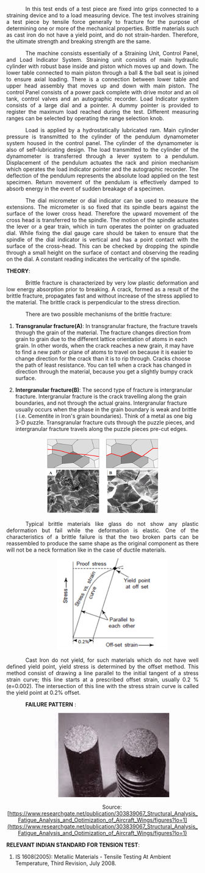 <div  style="text-align: justify; text-indent: 50px">

In this test ends of a test piece are fixed into grips connected to a straining device and to a load measuring device. The test involves straining a test piece by tensile force generally to fracture for the purpose of determining one or more of the mechanical properties. Brittle materials such as cast iron do not have a yield point, and do not strain-harden. Therefore, the ultimate strength and breaking strength are the same.

The machine consists essentially of a Straining Unit, Control Panel, and Load Indicator System. Straining unit consists of main hydraulic cylinder with robust base inside and piston which moves up and down. The lower table connected to main piston through a ball & the ball seat is joined to ensure axial loading. There is a connection between lower table and upper head assembly that moves up and down with main piston. The control Panel consists of a power pack complete with drive motor and an oil tank, control valves and an autographic recorder. Load Indicator system consists of a large dial and a pointer. A dummy pointer is provided to register the maximum load reached during the test. Different measuring ranges can be selected by operating the range selection knob.

Load is applied by a hydrostatically lubricated ram. Main cylinder pressure is transmitted to the cylinder of the pendulum dynamometer system housed in the control panel. The cylinder of the dynamometer is also of self-lubricating design. The load transmitted to the cylinder of the dynamometer is transferred through a lever system to a pendulum. Displacement of the pendulum actuates the rack and pinion mechanism which operates the load indicator pointer and the autographic recorder. The deflection of the pendulum represents the absolute load applied on the test specimen. Return movement of the pendulum is effectively damped to absorb energy in the event of sudden breakage of a specimen.

The dial micrometer or dial indicator can be used to measure the extensions. The micrometer is so fixed that its spindle bears against the surface of the lower cross head. Therefore the upward movement of the cross head is transferred to the spindle. The motion of the spindle actuates the lever or a gear train, which in turn operates the pointer on graduated dial. While fixing the dial gauge care should be taken to ensure that the spindle of the dial indicator is vertical and has a point contact with the surface of the cross-head. This can be checked by dropping the spindle through a small height on the surface of contact and observing the reading on the dial. A constant reading indicates the verticality of the spindle.

</div>

**THEORY**:

<div  style="text-align: justify; text-indent: 50px">
Brittle fracture is characterized by very low plastic deformation and low energy absorption prior to breaking. A crack, formed as a result of the brittle fracture, propagates fast and without increase of the stress applied to the material. The brittle crack is perpendicular to the stress direction.

There are two possible mechanisms of the brittle fracture:

</div>

1. **Transgranular fracture(A)**:
   In transgranular fracture, the fracture travels through the grain of the material. The fracture changes direction from grain to grain due to the different lattice orientation of atoms in each grain. In other words, when the crack reaches a new grain, it may have to find a new path or plane of atoms to travel on because it is easier to change direction for the crack than it is to rip through. Cracks choose the path of least resistance. You can tell when a crack has changed in direction through the material, because you get a slightly bumpy crack surface.

2. **Intergranular fracture(B)**:
   The second type of fracture is intergranular fracture. Intergranular fracture is the crack travelling along the grain boundaries, and not through the actual grains. Intergranular fracture usually occurs when the phase in the grain boundary is weak and brittle ( i.e. Cementite in Iron's grain boundaries). Think of a metal as one big 3-D puzzle. Transgranular fracture cuts through the puzzle pieces, and intergranular fracture travels along the puzzle pieces pre-cut edges.

<div style="text-align: center">

[<img src="./images/tensioncs1.png" width="300" height="200"/>](./images/tensioncs1.png)

</div>

<div  style="text-align: justify; text-indent: 50px">
Typical brittle materials like glass do not show any plastic deformation but fail while the deformation is elastic. One of the characteristics of a brittle failure is that the two broken parts can be reassembled to produce the same shape as the original component as there will not be a neck formation like in the case of ductile materials.

<div style="text-align: center">

[<img src="./images/tensioncs2.png" width="290" height="240"/>](./images/tensioncs2.png)

</div>

Cast Iron do not yield, for such materials which do not have well defined yield point, yield stress is determined by the offset method. This method consist of drawing a line parallel to the initial tangent of a stress strain curve; this line starts at a prescribed offset strain, usually 0.2 %(e=0.002). The intersection of this line with the stress strain curve is called the yield point at 0.2% offset.

**FAILURE PATTERN** :

<div style="text-align: center">

[<img src="./images/tensioncs3.png" width="300" height="220"/>](./images/tensioncs3.png)

Source: [https://www.researchgate.net/publication/303839067_Structural_Analysis_Fatigue_Analysis_and_Optimization_of_Aircraft_Wings/figures?lo=1](https://www.researchgate.net/publication/303839067_Structural_Analysis_Fatigue_Analysis_and_Optimization_of_Aircraft_Wings/figures?lo=1)

</div>

</div>

**RELEVANT INDIAN STANDARD FOR TENSION TEST**:

1. IS 1608(2005): Metallic Materials - Tensile Testing At Ambient Temperature, Third Revision, July 2008.
